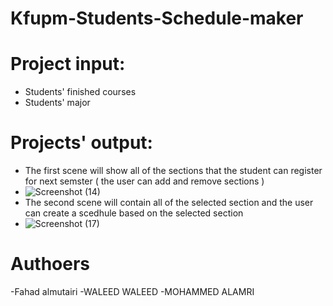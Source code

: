 
# Kfupm-Students-Schedule-maker


# Project input:
- Students' finished courses
- Students' major

# Projects' output: 
- The first scene will show all of the sections that the student can register for next semster ( the user can add and remove sections )
- ![Screenshot (14)](https://user-images.githubusercontent.com/88871860/210149391-3faf6a91-3502-469d-a77a-bc0dd476b528.png)
- The second scene will contain all of the selected section and the user can create a scedhule based on the selected section 
- ![Screenshot (17)](https://user-images.githubusercontent.com/88871860/210149405-8597502e-7ba9-454b-8f8f-bc2d9c1a26ad.png)
# Authoers
-Fahad almutairi
-WALEED WALEED 
-MOHAMMED ALAMRI
